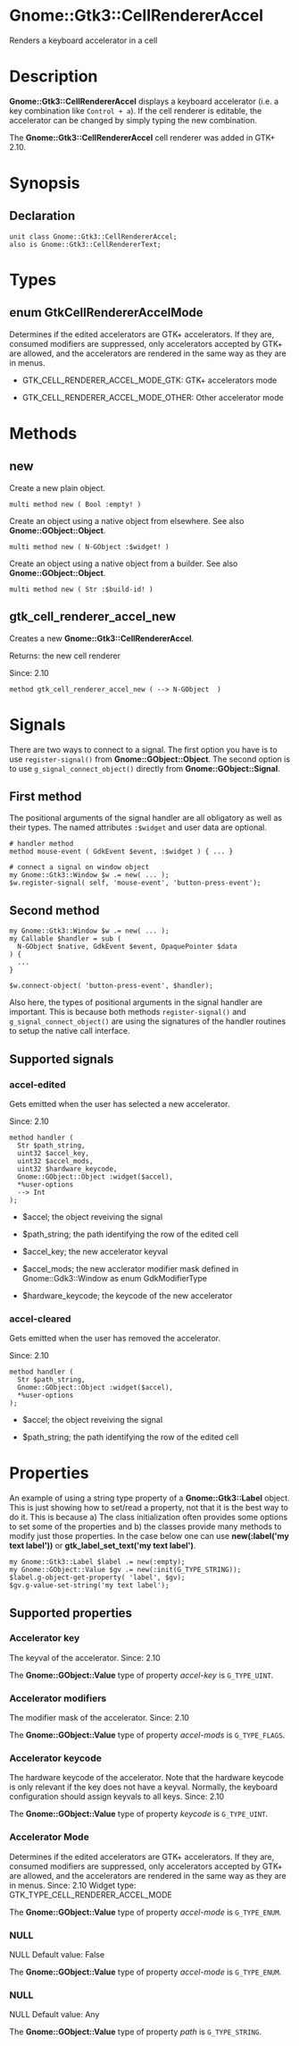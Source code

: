 Gnome::Gtk3::CellRendererAccel
==============================

Renders a keyboard accelerator in a cell

Description
===========

**Gnome::Gtk3::CellRendererAccel** displays a keyboard accelerator (i.e. a key combination like `Control + a`). If the cell renderer is editable, the accelerator can be changed by simply typing the new combination.

The **Gnome::Gtk3::CellRendererAccel** cell renderer was added in GTK+ 2.10.

Synopsis
========

Declaration
-----------

    unit class Gnome::Gtk3::CellRendererAccel;
    also is Gnome::Gtk3::CellRendererText;

Types
=====

enum GtkCellRendererAccelMode
-----------------------------

Determines if the edited accelerators are GTK+ accelerators. If they are, consumed modifiers are suppressed, only accelerators accepted by GTK+ are allowed, and the accelerators are rendered in the same way as they are in menus.

  * GTK_CELL_RENDERER_ACCEL_MODE_GTK: GTK+ accelerators mode

  * GTK_CELL_RENDERER_ACCEL_MODE_OTHER: Other accelerator mode

Methods
=======

new
---

Create a new plain object.

    multi method new ( Bool :empty! )

Create an object using a native object from elsewhere. See also **Gnome::GObject::Object**.

    multi method new ( N-GObject :$widget! )

Create an object using a native object from a builder. See also **Gnome::GObject::Object**.

    multi method new ( Str :$build-id! )

gtk_cell_renderer_accel_new
---------------------------

Creates a new **Gnome::Gtk3::CellRendererAccel**.

Returns: the new cell renderer

Since: 2.10

    method gtk_cell_renderer_accel_new ( --> N-GObject  )

Signals
=======

There are two ways to connect to a signal. The first option you have is to use `register-signal()` from **Gnome::GObject::Object**. The second option is to use `g_signal_connect_object()` directly from **Gnome::GObject::Signal**.

First method
------------

The positional arguments of the signal handler are all obligatory as well as their types. The named attributes `:$widget` and user data are optional.

    # handler method
    method mouse-event ( GdkEvent $event, :$widget ) { ... }

    # connect a signal on window object
    my Gnome::Gtk3::Window $w .= new( ... );
    $w.register-signal( self, 'mouse-event', 'button-press-event');

Second method
-------------

    my Gnome::Gtk3::Window $w .= new( ... );
    my Callable $handler = sub (
      N-GObject $native, GdkEvent $event, OpaquePointer $data
    ) {
      ...
    }

    $w.connect-object( 'button-press-event', $handler);

Also here, the types of positional arguments in the signal handler are important. This is because both methods `register-signal()` and `g_signal_connect_object()` are using the signatures of the handler routines to setup the native call interface.

Supported signals
-----------------

### accel-edited

Gets emitted when the user has selected a new accelerator.

Since: 2.10

    method handler (
      Str $path_string,
      uint32 $accel_key,
      uint32 $accel_mods,
      uint32 $hardware_keycode,
      Gnome::GObject::Object :widget($accel),
      *%user-options
      --> Int
    );

  * $accel; the object reveiving the signal

  * $path_string; the path identifying the row of the edited cell

  * $accel_key; the new accelerator keyval

  * $accel_mods; the new acclerator modifier mask defined in Gnome::Gdk3::Window as enum GdkModifierType

  * $hardware_keycode; the keycode of the new accelerator

### accel-cleared

Gets emitted when the user has removed the accelerator.

Since: 2.10

    method handler (
      Str $path_string,
      Gnome::GObject::Object :widget($accel),
      *%user-options
    );

  * $accel; the object reveiving the signal

  * $path_string; the path identifying the row of the edited cell

Properties
==========

An example of using a string type property of a **Gnome::Gtk3::Label** object. This is just showing how to set/read a property, not that it is the best way to do it. This is because a) The class initialization often provides some options to set some of the properties and b) the classes provide many methods to modify just those properties. In the case below one can use **new(:label('my text label'))** or **gtk_label_set_text('my text label')**.

    my Gnome::Gtk3::Label $label .= new(:empty);
    my Gnome::GObject::Value $gv .= new(:init(G_TYPE_STRING));
    $label.g-object-get-property( 'label', $gv);
    $gv.g-value-set-string('my text label');

Supported properties
--------------------

### Accelerator key

The keyval of the accelerator. Since: 2.10

The **Gnome::GObject::Value** type of property *accel-key* is `G_TYPE_UINT`.

### Accelerator modifiers

The modifier mask of the accelerator. Since: 2.10

The **Gnome::GObject::Value** type of property *accel-mods* is `G_TYPE_FLAGS`.

### Accelerator keycode

The hardware keycode of the accelerator. Note that the hardware keycode is only relevant if the key does not have a keyval. Normally, the keyboard configuration should assign keyvals to all keys. Since: 2.10

The **Gnome::GObject::Value** type of property *keycode* is `G_TYPE_UINT`.

### Accelerator Mode

Determines if the edited accelerators are GTK+ accelerators. If they are, consumed modifiers are suppressed, only accelerators accepted by GTK+ are allowed, and the accelerators are rendered in the same way as they are in menus. Since: 2.10 Widget type: GTK_TYPE_CELL_RENDERER_ACCEL_MODE

The **Gnome::GObject::Value** type of property *accel-mode* is `G_TYPE_ENUM`.

### NULL

NULL Default value: False

The **Gnome::GObject::Value** type of property *accel-mode* is `G_TYPE_ENUM`.

### NULL

NULL Default value: Any

The **Gnome::GObject::Value** type of property *path* is `G_TYPE_STRING`.

